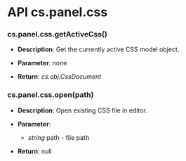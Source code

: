 # API cs.panel.css

### cs.panel.css.getActiveCss()

* **Description**: Get the currently active CSS model object.

* **Parameter**: none

* **Return**: *cs.obj.CssDocument*

### cs.panel.css.open(path)

* **Description**: Open existing CSS file in editor.

* **Parameter**:
    * *string* path - file path

* **Return**: null